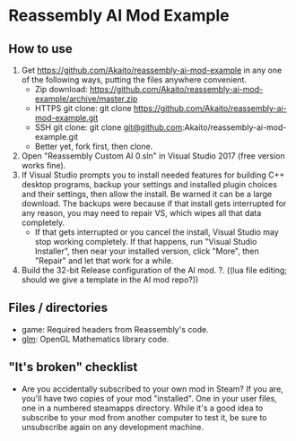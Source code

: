 # Reassembly AI Mod Example


How to use
----------

1. Get https://github.com/Akaito/reassembly-ai-mod-example in any one of the following ways, putting the files anywhere convenient.
	- Zip download: https://github.com/Akaito/reassembly-ai-mod-example/archive/master.zip
	- HTTPS git clone: git clone https://github.com/Akaito/reassembly-ai-mod-example.git
	- SSH git clone: git clone git@github.com:Akaito/reassembly-ai-mod-example.git
	- Better yet, fork first, then clone.
2. Open "Reassembly Custom AI 0.sln" in Visual Studio 2017 (free version works fine).
3. If Visual Studio prompts you to install needed features for building C++ desktop programs, backup your settings and installed plugin choices and their settings, then allow the install.
	Be warned it can be a large download.  The backups were because if that install gets interrupted for any reason, you may need to repair VS, which wipes all that data completely.
	- If that gets interrupted or you cancel the install, Visual Studio may stop working completely.  If that happens, run "Visual Studio Installer", then near your installed version, click "More", then "Repair" and let that work for a while.
4. Build the 32-bit Release configuration of the AI mod.
?. ((lua file editing; should we give a template in the AI mod repo?))


Files / directories
-------------------

- game:
	Required headers from Reassembly's code.
- [glm](https://glm.g-truc.net/0.9.8/index.html):
	OpenGL Mathematics library code.


"It's broken" checklist
-----------------------

- Are you accidentally subscribed to your own mod in Steam?
	If you are, you'll have two copies of your mod "installed".
	One in your user files, one in a numbered steamapps directory.
	While it's a good idea to subscribe to your mod from another computer
	to test it, be sure to unsubscribe again on any development machine.

